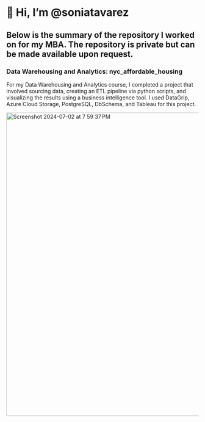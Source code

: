 # 👋 Hi, I’m @soniatavarez

## Below is the summary of the repository I worked on for my MBA. The repository is private but can be made available upon request.

### Data Warehousing and Analytics: nyc_affordable_housing 

For my Data Warehousing and Analytics course, I completed a project that involved sourcing data, creating an ETL pipeline via python scripts, and visualizing the results using a business intelligence tool. I used DataGrip, Azure Cloud Storage, PostgreSQL, DbSchema, and Tableau for this project.

<img width="796" alt="Screenshot 2024-07-02 at 7 59 37 PM" src="https://github.com/soniatavarez/nyc_affordable_housing/assets/159973059/af3c4efa-d5bb-4510-987c-0f2011461d13">
